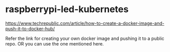 # raspberrypi-led-kubernetes

https://www.techrepublic.com/article/how-to-create-a-docker-image-and-push-it-to-docker-hub/

Refer the link for creating your own docker image and pushing it to a public repo. OR you can use the one mentioned here.






